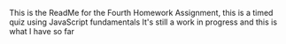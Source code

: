 This is the ReadMe for the Fourth Homework Assignment, this is a timed quiz using JavaScript fundamentals
It's still a work in progress and this is what I have so far 
